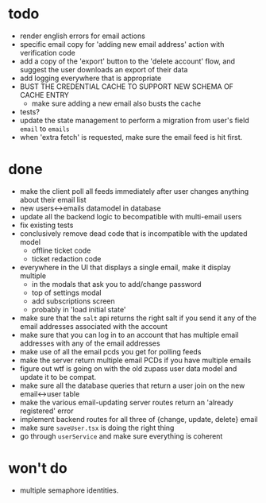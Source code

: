 # todo

- render english errors for email actions
- specific email copy for 'adding new email address' action with verification code
- add a copy of the 'export' button to the 'delete account' flow, and suggest the user downloads an export of their data
- add logging everywhere that is appropriate
- BUST THE CREDENTIAL CACHE TO SUPPORT NEW SCHEMA OF CACHE ENTRY
  - make sure adding a new email also busts the cache
- tests?
- update the state management to perform a migration from user's field `email` to `emails`
- when 'extra fetch' is requested, make sure the email feed is hit first.

# done

- make the client poll all feeds immediately after user changes anything about their email list
- new users<->emails datamodel in database
- update all the backend logic to becompatible with multi-email users
- fix existing tests
- conclusively remove dead code that is incompatible with the updated model
  - offline ticket code
  - ticket redaction code
- everywhere in the UI that displays a single email, make it display multiple
  - in the modals that ask you to add/change password
  - top of settings modal
  - add subscriptions screen
  - probably in 'load initial state'
- make sure that the `salt` api returns the right salt if you send it any of the email addresses associated with the account
- make sure that you can log in to an account that has multiple email addresses with any of the email addresses
- make use of all the email pcds you get for polling feeds
- make the server return multiple email PCDs if you have multiple emails
- figure out wtf is going on with the old zupass user data model and update it to be compat.
- make sure all the database queries that return a user join on the new email<->user table
- make the various email-updating server routes return an 'already registered' error
- implement backend routes for all three of {change, update, delete} email
- make sure `saveUser.tsx` is doing the right thing
- go through `userService` and make sure everything is coherent

# won't do

- multiple semaphore identities.
